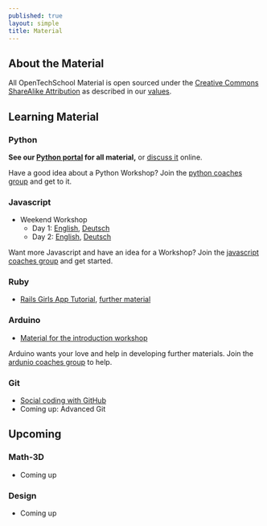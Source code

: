 ```yaml
---
published: true
layout: simple
title: Material
---
```


## About the Material

All OpenTechSchool Material is open sourced under the [Creative Commons ShareAlike Attribution](http://creativecommons.org/licenses/by-sa/3.0/) as described in our [values](/about.html#core_values).

## Learning Material

### Python

**See our [Python portal](http://python.opentechschool.org/) for all material,** or [discuss it](https://github.com/OpenTechSchool/python/wiki) online. 

Have a good idea about a Python Workshop? Join the [python coaches group](https://groups.google.com/a/opentechschool.org/forum/?fromgroups#!forum/coaches.python) and get to it.

### Javascript
 * Weekend Workshop
   - Day 1: [English](http://opentechschool.github.io/js-beginners-4h-workshop-1/), [Deutsch](http://opentechschool.github.io/js-beginners-4h-workshop-1/index_de.html)
   - Day 2: [English](http://opentechschool.github.io/js-beginners-day2/), [Deutsch](http://opentechschool.github.io/js-beginners-day2/index_de.html)

Want more Javascript and have an idea for a Workshop? Join the [javascript coaches group](https://groups.google.com/a/opentechschool.org/forum/?fromgroups#!forum/coaches.javascript) and get started.

### Ruby
 * [Rails Girls App Tutorial](http://guides.railsgirls.com/app/), [further material](http://railsgirls.com/materials)

### Arduino
 * [Material for the introduction workshop](https://github.com/OpenTechSchool/arduino-workshop-01)

Arduino wants your love and help in developing further materials. Join the [ardunio coaches group](https://groups.google.com/a/opentechschool.org/forum/?fromgroups#!forum/coaches.ardunio) to help.

### Git
 * [Social coding with GitHub](http://opentechschool.github.io/social-coding/)
 * Coming up: Advanced Git

## Upcoming

### Math-3D
 * Coming up

### Design
 * Coming up

